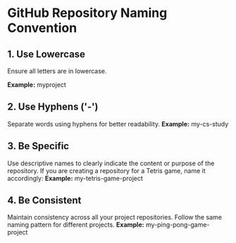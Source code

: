 # GitHub Repository Naming Convention
## 1. Use Lowercase
Ensure all letters are in lowercase.

**Example:**
myproject

## 2. Use Hyphens ('-')
Separate words using hyphens for better readability.
**Example:**
my-cs-study

## 3. Be Specific
Use descriptive names to clearly indicate the content or purpose of the repository.
If you are creating a repository for a Tetris game, name it accordingly:
**Example:**
my-tetris-game-project

## 4. Be Consistent
Maintain consistency across all your project repositories. Follow the same naming pattern for different projects.
**Example:**
my-ping-pong-game-project

